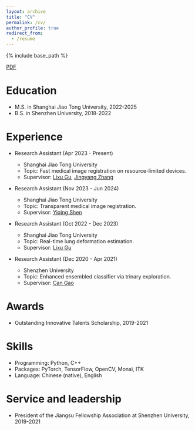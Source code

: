 ```yaml
---
layout: archive
title: "CV"
permalink: /cv/
author_profile: true
redirect_from:
  - /resume
---
```


{% include base_path %}

<a href="../assets/Resume_blackline.pdf"> PDF </a>

Education
======
* M.S. in Shanghai Jiao Tong University, 2022-2025
* B.S. in Shenzhen University, 2018-2022

Experience
======
* Research Assistant (Apr 2023 - Present)
  * Shanghai Jiao Tong University
  * Topic: Fast medical image registration on resource-limited devices.
  * Supervisor: [Lixu Gu](https://scholar.google.com/citations?user=9joB-d0AAAAJ&hl=en&oi=ao), [Jingyang Zhang](https://scholar.google.com/citations?user=C-M2ufUAAAAJ&hl=en&oi=ao)

* Research Assistant (Nov 2023 - Jun 2024)
  * Shanghai Jiao Tong University
  * Topic: Transparent medical image registration.
  * Supervisor: [Yiqing Shen](https://scholar.google.com/citations?hl=en&user=YDlF4lQAAAAJ&view_op=list_works&sortby=pubdate)

* Research Assistant (Oct 2022 - Dec 2023)
  * Shanghai Jiao Tong University
  * Topic: Real-time lung deformation estimation.
  * Supervisor: [Lixu Gu](https://scholar.google.com/citations?user=9joB-d0AAAAJ&hl=en&oi=ao)

* Research Assistant (Dec 2020 - Apr 2021)
  * Shenzhen University
  * Topic: Enhanced ensembled classifier via trinary exploration.
  * Supervisor: [Can Gao](https://scholar.google.com/citations?hl=en&user=yyi9jUIAAAAJ&view_op=list_works&sortby=pubdate)

Awards
======
* Outstanding Innovative Talents Scholarship, 2019-2021

Skills
======
* Programming: Python, C++
* Packages: PyTorch, TensorFlow, OpenCV, Monai, ITK
* Language: Chinese (native), English
  
Service and leadership
======
* President of the Jiangsu Fellowship Association at Shenzhen University, 2019-2021
